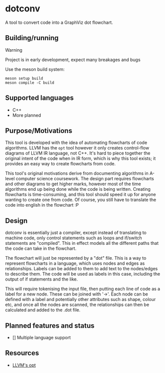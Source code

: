 # dotconv

A tool to convert code into a GraphViz dot flowchart.

## Building/running

> [!WARNING] 
> Project is in early development, expect many breakages and bugs

Use the meson build system:
```
meson setup build
meson compile -C build
```

## Supported languages
 - C++
 - More planned

## Purpose/Motivations

This tool is developed with the idea of automating flowcharts of code
algorithms. LLVM has the `opt` tool however it only creates control-flow
diagrams of LLVM IR language, not C++. It's hard to piece together the original
intent of the code when in IR form, which is why this tool exists; it provides
an easy way to create flowcharts from code.

This tool's original motivations derive from documenting algorithms in A-level
computer science coursework. The design part requires flowcharts and other
diagrams to get higher marks, however most of the time algorithms end up being
done while the code is being written. Creating flowcharts is time-consuming, and
this tool should speed it up for anyone wanting to create one from code. Of
course, you still have to translate the code into english in the flowchart :P

## Design

dotconv is essentially just a compiler, except instead of translating to machine
code, only control statements such as loops and if/switch statements are
"compiled". This in effect models all the different paths that the code can
take in the flowchart.

The flowchart will just be represented by a "dot" file. This is a way to
represent flowcharts in a language, which uses nodes and edges as relationships.
Labels can be added to them to add text to the nodes/edges to describe them. The
code will be used as labels in this case, including the output of if statements
and the like.

This will require tokenising the input file, then putting each line of code as a
label for a new node. These can be joined with '->'. Each node can be defined
with a label and potentially other attributes such as shape, colour etc, and once
all the nodes are scanned, the relationships can then be calculated and added to
the .dot file.

## Planned features and status
 - [] Multiple language support

## Resources
 * [LLVM's opt](https://llvm.org/docs/Passes.html#dot-cfg-print-cfg-of-function-to-dot-file)
